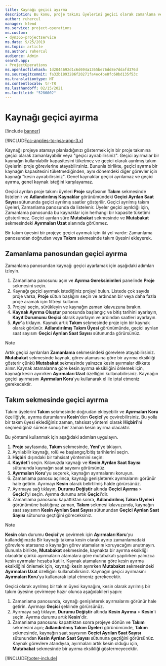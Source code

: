 ```yaml
---
title: Kaynağı geçici ayırma
description: Bu konu, proje takımı üyelerini geçici olarak zamanlama veya geçici ayırmayla ilgili bilgi sağlar.
author: ruhercul
manager: kfend
ms.service: project-operations
ms.custom:
- dyn365-projectservice
ms.date: 9/25/2019
ms.topic: article
ms.author: ruhercul
audience: Admin
search.app:
- ProjectOperations
ms.openlocfilehash: 1d2044692d1c6d694a1365be76dd8e7ddafd376d
ms.sourcegitcommit: fa32b1893286f20271fa4ec4be8fc68bd135f53c
ms.translationtype: HT
ms.contentlocale: tr-TR
ms.lasthandoff: 02/15/2021
ms.locfileid: "5286002"
---
```

# <a name="soft-book-a-resource"></a>Kaynağı geçici ayırma

[!include [banner](../includes/psa-now-project-operations.md)]

[!INCLUDE[cc-applies-to-psa-app-3.x](../includes/cc-applies-to-psa-app-3x.md)]

Kaynağı projeye atamayı planladığınızı göstermek için bir proje takımına geçici olarak zamanlayabilir veya "geçici ayırabilirsiniz". Geçici ayırmalar bir kaynağın kullanılabilir kapasitesini tüketmez ve geçici olarak ayrılmış takım üyelerini proje görevlerine atayabilirsiniz. Bununla birlikte, geçici ayırma bir kaynağın kapasitesini tüketmediğinden, aynı dönemdeki diğer görevler için kaynağı "kesin ayırabilirsiniz". Genel kaynaklar geçici ayrılamaz ve geçici ayırma, genel kaynak isteğini karşılayamaz.

Geçici ayrılan proje takımı üyeleri **Proje** sayfasının **Takım** sekmesinde listelenir ve **Adlandırılmış Kaynaklar** görünümündeki **Geçici Ayrılan Saat Sayısı** sütununda geçici ayrılmış saatler gösterilir. Geçici ayrılmış takım üyeleri, Zamanlama panosunda da listelenir. Üyeler geçici ayrıldığı için, Zamanlama panosunda bu kaynaklar için herhangi bir kapasite tüketimi gösterilmez. Geçici ayrılan süre **Mutabakat** sekmesinde ve **Mutabakat** sekmesindeki **Ayırmaları Uzat** alanında görünmez. 

Bir takım üyesini bir projeye geçici ayırmak için iki yol vardır: Zamanlama panosundan doğrudan veya **Takım** sekmesinde takım üyesini ekleyerek. 

## <a name="soft-book-from-the-schedule-board"></a>Zamanlama panosundan geçici ayırma
Zamanlama panosundan kaynağı geçici ayarlamak için aşağıdaki adımları izleyin. 

1. Zamanlama panosunu açın ve **Ayırma Gereksinimleri** panelinde **Proje** sekmesini seçin.
2. Kaynağı geçici ayırmak istediğiniz projeyi bulun. Listede çok sayıda proje varsa, **Proje** sütun başlığını seçin ve ardından bir veya daha fazla proje aramak için filtreyi kullanın.
3. Projeyi seçin, sürükleyin ve kaynağın zaman kılavuzuna bırakın.
5. **Kaynak Ayırma Oluştur** panosunda başlangıç ve bitiş tarihini ayarlayın, **Kayıt Durumunu** **Geçici** olarak ayarlayın ve ardından saatleri ayarlayın. 
6. **Ayır**'a tıklayın. Kaynak artık **Takım** sekmesinde proje için bir kaynak olarak görünür. **Adlandırılmış Takım Üyesi** görünümünde, geçici ayrılan saat sayısını **Geçici Ayrılan Saat Sayısı** sütununda görürsünüz.

> [!NOTE]
> Artık geçici ayrılanları **Zamanlama** sekmesindeki görevlere atayabilirsiniz. **Mutabakat** sekmesinde kaynak, görev atamasına göre bir ayırma eksikliği gösterir çünkü **Mutabakat** sekmesinde yalnızca kesin ayırmalar dikkate alınır. Kaynak atamalarına göre kesin ayırma eksikliğini önlemek için, kaynağı kesin ayırırken **Ayırmaları Uzat** özelliğini kullanabilirsiniz. Kaynağın geçici ayırmasını **Ayırmaları Koru**'yu kullanarak el ile iptal etmeniz gerekecektir.

## <a name="soft-book-on-the-team-tab"></a>Takım sekmesinde geçici ayırma

Takım üyelerini **Takım** sekmesinde doğrudan ekleyebilir ve **Ayırmaları Koru** özelliğiyle, ayırma durumlarını **Kesin**'den **Geçici**'ye çevirebilirsiniz. Bu yolla bir takım üyesi eklediğiniz zaman, tahsisat yöntemi olarak **Hiçbiri**'ni seçmediğiniz sürece sonuç her zaman kesin ayırma olacaktır.

Bu yöntemi kullanmak için aşağıdaki adımları uygulayın.

1. **Proje** sayfasında, **Takım** sekmesinde, **Yeni**'ye tıklayın.
2. Ayrılabilir kaynağı, rolü ve başlangıç/bitiş tarihlerini seçin.
3. **Hiçbiri** dışındaki bir tahsisat yöntemini seçin:
4. **Kaydet**'i seçin. Kılavuzda kaynağı ve **Kesin Ayrılan Saat Sayısı** sütununda kaynağın saat sayısını görürsünüz.
5. **Ayırmaları Koru**'yu seçerek, kaynağın ayırmalarını koruyun.
6. Zamanlama panosu açılınca, kaynağı genişleterek ayırmalarını görünür hale getirin. Ayırmayı **Kesin** olarak belirtilmiş halde görürsünüz.
7. Ayırmaya sağ tıklayın, **Durumu Değiştir** altında **Geçici Ayırma** \> **Geçici**'yi seçin. Ayırma durumu artık **Geçici**'dir.
8. Zamanlama panosunu kapattıktan sonra, **Adlandırılmış Takım Üyeleri** görünümüne baktığınız zaman, **Takım** sekmesi kılavuzunda, kaynağın saat sayısının **Kesin Ayrılan Saat Sayısı** sütunundan **Geçici Ayrılan Saat Sayısı** sütununa geçtiğini göreceksiniz.

> [!NOTE]
> **Kesin** olan durumu **Geçici**'ye çevirmek için **Ayırmaları Koru**'yu kullandığınızda Bir kaynağı takıma kesin olarak ayırıp zamanlamadaki görevlere atarsanız o kaynağın görev atamalarını koruyacağını unutmayın. Bununla birlikte, **Mutabakat** sekmesinde, kaynakta bir ayırma eksikliği olacaktır çünkü ayırmaların atamalara göre mutabakatı yapılırken yalnızca kesin ayırmalar hesaba katılır. Kaynak atamalarına göre kesin ayırma eksikliğini önlemek için, kaynağı kesin ayırırken **Mutabakat** sekmesindeki **Ayırmaları Uzat** özelliğini kullanabilirsiniz. Kaynağın geçici ayırmasını **Ayırmaları Koru**'yu kullanarak iptal etmeniz gerekecektir.

Geçici olarak ayrılmış bir takım üyesi kaynağını, kesin olarak ayrılmış bir takım üyesine çevirmeye hazır olunca aşağıdakileri yapın:

1. Zamanlama panosunda, kaynağı genişleterek ayırmalarını görünür hale getirin. Ayırmayı **Geçici** şeklinde görürsünüz.
2. Ayırmaya sağ tıklayın, **Durumu Değiştir** altında **Kesin Ayırma** \> **Kesin**'i seçin. Ayırma durumu artık **Kesin**'dir.
3. Zamanlama panosunu kapattıktan sonra projeye dönün ve **Takım** sekmesini açın; **Adlandırılmış Takım Üyeleri** görünümünde, **Takım** sekmesinde, kaynağın saat sayısının **Geçici Ayrılan Saat Sayısı** sütunundan **Kesin Ayrılan Saat Sayısı** sütununa geçtiğini görürsünüz. Kaynak görevlere atandıysa, ayırmaları artık kesin olduğu için, **Mutabakat** sekmesinde bir ayırma eksikliği göstermeyecektir.



[!INCLUDE[footer-include](../includes/footer-banner.md)]